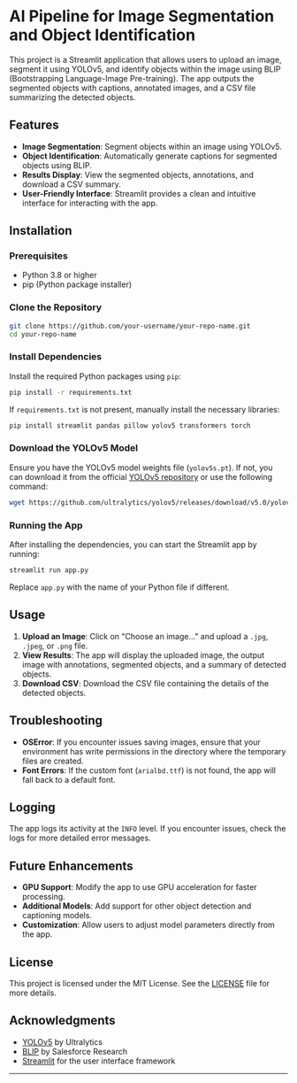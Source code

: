# AI Pipeline for Image Segmentation and Object Identification

This project is a Streamlit application that allows users to upload an image, segment it using YOLOv5, and identify objects within the image using BLIP (Bootstrapping Language-Image Pre-training). The app outputs the segmented objects with captions, annotated images, and a CSV file summarizing the detected objects.

## Features

- **Image Segmentation**: Segment objects within an image using YOLOv5.
- **Object Identification**: Automatically generate captions for segmented objects using BLIP.
- **Results Display**: View the segmented objects, annotations, and download a CSV summary.
- **User-Friendly Interface**: Streamlit provides a clean and intuitive interface for interacting with the app.

## Installation

### Prerequisites

- Python 3.8 or higher
- pip (Python package installer)

### Clone the Repository

```bash
git clone https://github.com/your-username/your-repo-name.git
cd your-repo-name
```

### Install Dependencies

Install the required Python packages using `pip`:

```bash
pip install -r requirements.txt
```

If `requirements.txt` is not present, manually install the necessary libraries:

```bash
pip install streamlit pandas pillow yolov5 transformers torch
```

### Download the YOLOv5 Model

Ensure you have the YOLOv5 model weights file (`yolov5s.pt`). If not, you can download it from the official [YOLOv5 repository](https://github.com/ultralytics/yolov5) or use the following command:

```bash
wget https://github.com/ultralytics/yolov5/releases/download/v5.0/yolov5s.pt -P .
```

### Running the App

After installing the dependencies, you can start the Streamlit app by running:

```bash
streamlit run app.py
```

Replace `app.py` with the name of your Python file if different.

## Usage

1. **Upload an Image**: Click on "Choose an image..." and upload a `.jpg`, `.jpeg`, or `.png` file.
2. **View Results**: The app will display the uploaded image, the output image with annotations, segmented objects, and a summary of detected objects.
3. **Download CSV**: Download the CSV file containing the details of the detected objects.

## Troubleshooting

- **OSError**: If you encounter issues saving images, ensure that your environment has write permissions in the directory where the temporary files are created.
- **Font Errors**: If the custom font (`arialbd.ttf`) is not found, the app will fall back to a default font.

## Logging

The app logs its activity at the `INFO` level. If you encounter issues, check the logs for more detailed error messages.

## Future Enhancements

- **GPU Support**: Modify the app to use GPU acceleration for faster processing.
- **Additional Models**: Add support for other object detection and captioning models.
- **Customization**: Allow users to adjust model parameters directly from the app.

## License

This project is licensed under the MIT License. See the [LICENSE](LICENSE) file for more details.

## Acknowledgments

- [YOLOv5](https://github.com/ultralytics/yolov5) by Ultralytics
- [BLIP](https://github.com/salesforce/BLIP) by Salesforce Research
- [Streamlit](https://streamlit.io) for the user interface framework

---
